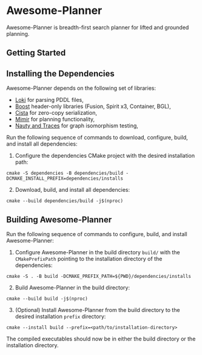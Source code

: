 # Awesome-Planner 

Awesome-Planner is breadth-first search planner for lifted and grounded planning.

## Getting Started  

## Installing the Dependencies

Awesome-Planner depends on the following set of libraries:

- [Loki](https://github.com/drexlerd/Loki) for parsing PDDL files,
- [Boost](https://www.boost.org/) header-only libraries (Fusion, Spirit x3, Container, BGL),
- [Cista](https://github.com/felixguendling/cista/) for zero-copy serialization,
- [Mimir](https://github.com/simon-stahlberg/mimir) for planning functionality,
- [Nauty and Traces](https://users.cecs.anu.edu.au/~bdm/nauty/) for graph isomorphism testing,

Run the following sequence of commands to download, configure, build, and install all dependencies:

1. Configure the dependencies CMake project with the desired installation path:
```console
cmake -S dependencies -B dependencies/build -DCMAKE_INSTALL_PREFIX=dependencies/installs
```
2. Download, build, and install all dependencies:
```console
cmake --build dependencies/build -j$(nproc)
```

## Building Awesome-Planner

Run the following sequence of commands to configure, build, and install Awesome-Planner:

1. Configure Awesome-Planner in the build directory `build/` with the `CMakePrefixPath` pointing to the installation directory of the dependencies:
```console
cmake -S . -B build -DCMAKE_PREFIX_PATH=${PWD}/dependencies/installs
```
2. Build Awesome-Planner in the build directory:
```console
cmake --build build -j$(nproc)
```
3. (Optional) Install Awesome-Planner from the build directory to the desired installation `prefix` directory:
```console
cmake --install build --prefix=<path/to/installation-directory>
```

The compiled executables should now be in either the build directory or the installation directory.
